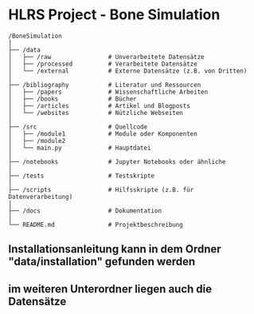 # HLRS Project - Bone Simulation
````
/BoneSimulation
│
├── /data
│   ├── /raw                # Unverarbeitete Datensätze
│   ├── /processed          # Verarbeitete Datensätze
│   └── /external           # Externe Datensätze (z.B. von Dritten)
│
├── /bibliography           # Literatur und Ressourcen
│   ├── /papers             # Wissenschaftliche Arbeiten
│   ├── /books              # Bücher
│   ├── /articles           # Artikel und Blogposts
│   └── /websites           # Nützliche Webseiten
│
├── /src                    # Quellcode
│   ├── /module1            # Module oder Komponenten
│   ├── /module2
│   └── main.py             # Hauptdatei
│
├── /notebooks              # Jupyter Notebooks oder ähnliche
│
├── /tests                  # Testskripte
│
├── /scripts                # Hilfsskripte (z.B. für Datenverarbeitung)
│
├── /docs                   # Dokumentation
│
└── README.md               # Projektbeschreibung
````


## Installationsanleitung kann in dem Ordner "data/installation" gefunden werden
## im weiteren Unterordner liegen auch die Datensätze